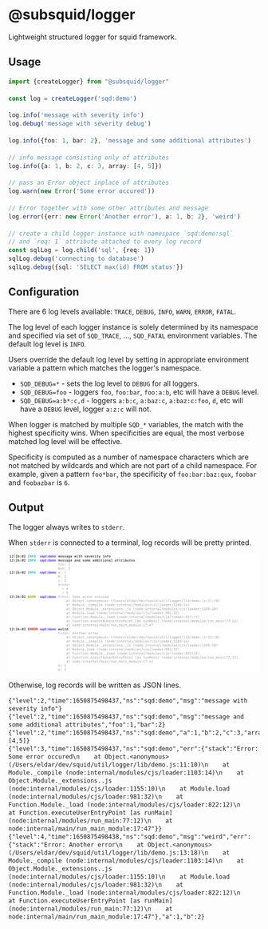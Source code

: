 # @subsquid/logger

Lightweight structured logger for squid framework.

## Usage

```typescript
import {createLogger} from "@subsquid/logger"

const log = createLogger('sqd:demo')

log.info('message with severity info')
log.debug('message with severity debug')

log.info({foo: 1, bar: 2}, 'message and some additional attributes')

// info message consisting only of attributes
log.info({a: 1, b: 2, c: 3, array: [4, 5]}) 

// pass an Error object inplace of attributes
log.warn(new Error('Some error occured'))

// Error together with some other attributes and message
log.error({err: new Error('Another error'), a: 1, b: 2}, 'weird')

// create a child logger instance with namespace `sqd:demo:sql` 
// and `req: 1` attribute attached to every log record
const sqlLog = log.child('sql', {req: 1})
sqlLog.debug('connecting to database')
sqlLog.debug({sql: 'SELECT max(id) FROM status'})
```

## Configuration

There are 6 log levels available: `TRACE`, `DEBUG`, `INFO`, `WARN`, `ERROR`, `FATAL`.

The log level of each logger instance is solely determined by its namespace and specified
via set of `SQD_TRACE`, ..., `SQD_FATAL` environment variables.
The default log level is `INFO`. 

Users override the default log level by setting in appropriate 
environment variable a pattern which matches the logger's namespace.

* `SQD_DEBUG=*` - sets the log level to `DEBUG` for all loggers.
* `SQD_DEBUG=foo` - loggers `foo`, `foo:bar`, `foo:a:b`, etc will have a `DEBUG` level.
* `SQD_DEBUG=a:b*:c,d` - loggers `a:b:c`, `a:baz:c`, `a:baz:c:foo`, `d`, etc will have a `DEBUG` level, logger `a:z:c` will not.

When logger is matched by multiple `SQD_*` variables, the match with the highest specificity wins.
When specificities are equal, the most verbose matched log level will be effective.

Specificity is computed as a number of namespace characters 
which are not matched by wildcards and which are not part of a child namespace.
For example, given a pattern `foo*bar`, the specificity of `foo:bar:baz:qux`, `foobar` and `foobazbar` is `6`.

## Output

The logger always writes to `stderr`. 

When `stderr` is connected to a terminal, log records will be pretty printed.

![Pretty printed log records](img.png)

Otherwise, log records will be written as JSON lines.

```
{"level":2,"time":1650875498437,"ns":"sqd:demo","msg":"message with severity info"}
{"level":2,"time":1650875498437,"ns":"sqd:demo","msg":"message and some additional attributes","foo":1,"bar":2}
{"level":2,"time":1650875498437,"ns":"sqd:demo","a":1,"b":2,"c":3,"array":[4,5]}
{"level":3,"time":1650875498437,"ns":"sqd:demo","err":{"stack":"Error: Some error occured\n    at Object.<anonymous> (/Users/eldar/dev/squid/util/logger/lib/demo.js:11:10)\n    at Module._compile (node:internal/modules/cjs/loader:1103:14)\n    at Object.Module._extensions..js (node:internal/modules/cjs/loader:1155:10)\n    at Module.load (node:internal/modules/cjs/loader:981:32)\n    at Function.Module._load (node:internal/modules/cjs/loader:822:12)\n    at Function.executeUserEntryPoint [as runMain] (node:internal/modules/run_main:77:12)\n    at node:internal/main/run_main_module:17:47"}}
{"level":4,"time":1650875498438,"ns":"sqd:demo","msg":"weird","err":{"stack":"Error: Another error\n    at Object.<anonymous> (/Users/eldar/dev/squid/util/logger/lib/demo.js:13:18)\n    at Module._compile (node:internal/modules/cjs/loader:1103:14)\n    at Object.Module._extensions..js (node:internal/modules/cjs/loader:1155:10)\n    at Module.load (node:internal/modules/cjs/loader:981:32)\n    at Function.Module._load (node:internal/modules/cjs/loader:822:12)\n    at Function.executeUserEntryPoint [as runMain] (node:internal/modules/run_main:77:12)\n    at node:internal/main/run_main_module:17:47"},"a":1,"b":2}
```

